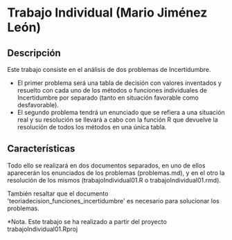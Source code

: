 # Trabajo Individual (Mario Jiménez León)
## Descripción
Este trabajo consiste en el análisis de dos problemas de Incertidumbre.
- El primer problema será una tabla de decisión con valores inventados y resuelto con cada uno de
los métodos o funciones individuales de Incertidumbre por separado (tanto en situación favorable
como desfavorable).
- El segundo problema tendrá un enunciado que se refiera a una situación real
y su resolución se llevará a cabo con la función R que devuelve la resolución de todos los métodos
en una única tabla.

## Características
Todo ello se realizará en dos documentos separados, en uno de ellos aparecerán los enunciados de los problemas (problemas.md), y en el otro la resolución de los mismos (trabajoIndividual01.R o trabajoIndividual01.rmd).

También resaltar que el documento 'teoriadecision_funciones_incertidumbre' es necesario para solucionar los problemas.

*Nota. Este trabajo se ha realizado a partir del proyecto trabajoIndividual01.Rproj
